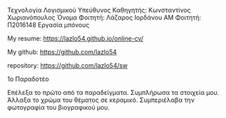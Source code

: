 Τεχνολογία Λογισμικού
Υπεύθυνος Καθηγητής: Κωνσταντίνος Χωριανόπουλος
Όνομα Φοιτητή: Λάζαρος Ιορδάνου
ΑΜ Φοιτητή: Π2016148
Εργασία μπόνους

My resume: https://lazlo54.github.io/online-cv/

My github: https://github.com/lazlo54

repository: https://github.com/lazlo54/sw

1ο Παραδοτέο

Επέλεξα το πρώτο από τα παραδείγματα.
Συμπλήρωσα τα στοιχεία μου.
Άλλαξα το χρώμα του θέματος σε κεραμικό.
Συμπεριέλαβα την φωτογραφία του βιογραφικού μου.
